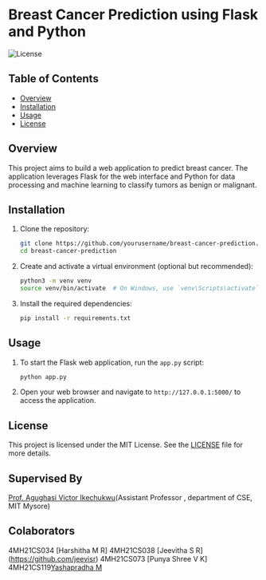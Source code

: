 # Breast Cancer Prediction using Flask and Python

![License](https://img.shields.io/badge/license-MIT-blue.svg)

## Table of Contents
- [Overview](#overview)
- [Installation](#installation)
- [Usage](#usage)
- [License](#license)


## Overview

This project aims to build a web application to predict breast cancer. The application leverages Flask for the web interface and Python for data processing and machine learning to classify tumors as benign or malignant.

## Installation

1. Clone the repository:

    ```bash
    git clone https://github.com/yourusername/breast-cancer-prediction.git
    cd breast-cancer-prediction
    ```

2. Create and activate a virtual environment (optional but recommended):

    ```bash
    python3 -m venv venv
    source venv/bin/activate  # On Windows, use `venv\Scripts\activate`
    ```

3. Install the required dependencies:

    ```bash
    pip install -r requirements.txt
    ```

## Usage

1. To start the Flask web application, run the `app.py` script:

    ```bash
    python app.py
    ```

2. Open your web browser and navigate to `http://127.0.0.1:5000/` to access the application.

## License

This project is licensed under the MIT License. See the [LICENSE](LICENSE) file for more details.

## Supervised By
[Prof. Agughasi Victor Ikechukwu](https://github.com/Victor-Ikechukwu)(Assistant Professor , department of CSE, MIT Mysore)

## Colaborators
4MH21CS034 [Harshitha M R]
4MH21CS038 [Jeevitha S R] (https://github.com/jeevisr)
4MH21CS073 [Punya Shree V K]
4MH21CS119[Yashapradha M](https://github.com/Yashapradha)


